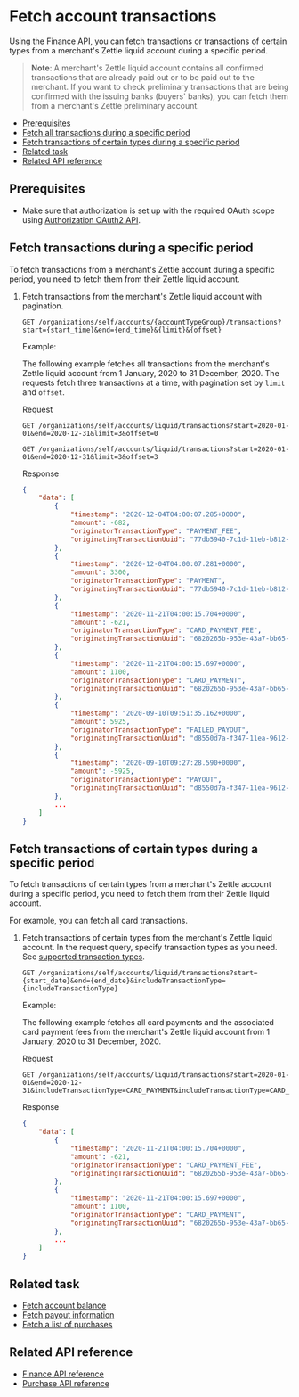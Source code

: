 Fetch account transactions
===
Using the Finance API, you can fetch transactions or transactions of certain types from a merchant's Zettle liquid account during a specific period.

> **Note**: A merchant's Zettle liquid account contains all confirmed transactions that are already paid out or to be paid out to the merchant. If you want to check preliminary transactions that are being confirmed with the issuing banks (buyers' banks), you can fetch them from a merchant's Zettle preliminary account.

<!-- Is there any limit for how old transactions can be fetched? -->  

* [Prerequisites](#prerequisites)
* [Fetch all transactions during a specific period](#fetch-all-transactions-during-a-specific-period)
* [Fetch transactions of certain types during a specific period](#fetch-transactions-of-certain-types-during-a-specific-period)
* [Related task](#related-task)
* [Related API reference](#related-api-reference)

## Prerequisites
* Make sure that authorization is set up with the required OAuth scope using [Authorization OAuth2 API](../../authorization.adoc). 

## Fetch transactions during a specific period
To fetch transactions from a merchant's Zettle account during a specific period, you need to fetch them from their Zettle liquid account.
<!-- Check with team Ledger: Is it correct that a PAYMENT transaction can have a PAYOUT state? When I fetched all transactions, I got transactions that include PAYOUT. How can the integrator tell which PAYOUT is from which transaction type? --> 

1. Fetch transactions from the merchant's Zettle liquid account with pagination.
     
   ```
   GET /organizations/self/accounts/{accountTypeGroup}/transactions?start={start_time}&end={end_time}&{limit}&{offset}
   ```

   Example:
   
   The following example fetches all transactions from the merchant's Zettle liquid account from 1 January, 2020 to 31 December, 2020. The requests fetch three transactions at a time, with pagination set by `limit` and `offset`. 
   
   Request
   
   ```
   GET /organizations/self/accounts/liquid/transactions?start=2020-01-01&end=2020-12-31&limit=3&offset=0
   ```
   ```
   GET /organizations/self/accounts/liquid/transactions?start=2020-01-01&end=2020-12-31&limit=3&offset=3
   ```
   Response
   
    ```json
    {
        "data": [
            {
                "timestamp": "2020-12-04T04:00:07.285+0000",
                "amount": -682,
                "originatorTransactionType": "PAYMENT_FEE",
                "originatingTransactionUuid": "77db5940-7c1d-11eb-b812-d3f21f3c0d77"
            },
            {
                "timestamp": "2020-12-04T04:00:07.281+0000",
                "amount": 3300,
                "originatorTransactionType": "PAYMENT",
                "originatingTransactionUuid": "77db5940-7c1d-11eb-b812-d3f21f3c0d77"
            },
            {
                "timestamp": "2020-11-21T04:00:15.704+0000",
                "amount": -621,
                "originatorTransactionType": "CARD_PAYMENT_FEE",
                "originatingTransactionUuid": "6820265b-953e-43a7-bb65-abac1ef104bf"
            },
            {
                "timestamp": "2020-11-21T04:00:15.697+0000",
                "amount": 1100,
                "originatorTransactionType": "CARD_PAYMENT",
                "originatingTransactionUuid": "6820265b-953e-43a7-bb65-abac1ef104bf"
            },
            {
                "timestamp": "2020-09-10T09:51:35.162+0000",
                "amount": 5925,
                "originatorTransactionType": "FAILED_PAYOUT",
                "originatingTransactionUuid": "d8550d7a-f347-11ea-9612-3bce5300b9a9"
            },
            {
                "timestamp": "2020-09-10T09:27:28.590+0000",
                "amount": -5925,
                "originatorTransactionType": "PAYOUT",
                "originatingTransactionUuid": "d8550d7a-f347-11ea-9612-3bce5300b9a9"
            },
            ...
        ]
    }
    ```

## Fetch transactions of certain types during a specific period
To fetch transactions of certain types from a merchant's Zettle account during a specific period, you need to fetch them from their Zettle liquid account.

For example, you can fetch all card transactions.

1. Fetch transactions of certain types from the merchant's Zettle liquid account. In the request query, specify transaction types as you need. See [supported transaction types](../api-reference.md#supported-transaction-types).
        
   ```
   GET /organizations/self/accounts/liquid/transactions?start={start_date}&end={end_date}&includeTransactionType={includeTransactionType}
   ```

   Example:
   
   The following example fetches all card payments and the associated card payment fees from the merchant's Zettle liquid account from 1 January, 2020 to 31 December, 2020.
   
   Request   
   ```
   GET /organizations/self/accounts/liquid/transactions?start=2020-01-01&end=2020-12-31&includeTransactionType=CARD_PAYMENT&includeTransactionType=CARD_PAYMENT_FEE
   ```
       
   Response

    ```json
    {
        "data": [
            {
                "timestamp": "2020-11-21T04:00:15.704+0000",
                "amount": -621,
                "originatorTransactionType": "CARD_PAYMENT_FEE",
                "originatingTransactionUuid": "6820265b-953e-43a7-bb65-abac1ef104bf"
            },
            {
                "timestamp": "2020-11-21T04:00:15.697+0000",
                "amount": 1100,
                "originatorTransactionType": "CARD_PAYMENT",
                "originatingTransactionUuid": "6820265b-953e-43a7-bb65-abac1ef104bf"
            },
            ...
        ]
    }
    ```

## Related task
* [Fetch account balance](fetch-account-balance.md)
* [Fetch payout information](fetch-payout-info.md)
* [Fetch a list of purchases](../../purchase.adoc#fetch-a-list-of-purchases)


## Related API reference
* [Finance API reference](../api-reference.md)
* [Purchase API reference](../../purchase.adoc)